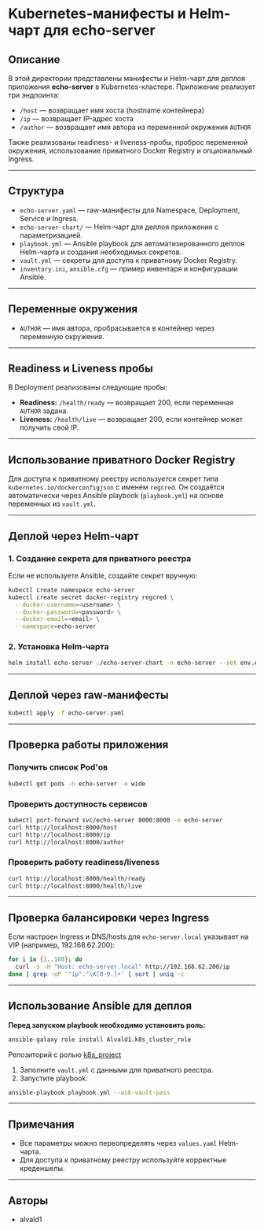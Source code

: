 # Kubernetes-манифесты и Helm-чарт для echo-server

## Описание

В этой директории представлены манифесты и Helm-чарт для деплоя приложения **echo-server** в Kubernetes-кластере. Приложение реализует три эндпоинта:
- `/host` — возвращает имя хоста (hostname контейнера)
- `/ip` — возвращает IP-адрес хоста
- `/author` — возвращает имя автора из переменной окружения `AUTHOR`

Также реализованы readiness- и liveness-пробы, проброс переменной окружения, использование приватного Docker Registry и опциональный Ingress.

---

## Структура

- `echo-server.yaml` — raw-манифесты для Namespace, Deployment, Service и Ingress.
- `echo-server-chart/` — Helm-чарт для деплоя приложения с параметризацией.
- `playbook.yml` — Ansible playbook для автоматизированного деплоя Helm-чарта и создания необходимых секретов.
- `vault.yml` — секреты для доступа к приватному Docker Registry.
- `inventory.ini`, `ansible.cfg` — пример инвентаря и конфигурации Ansible.

---

## Переменные окружения

- `AUTHOR` — имя автора, пробрасывается в контейнер через переменную окружения.

---

## Readiness и Liveness пробы

В Deployment реализованы следующие пробы:
- **Readiness:** `/health/ready` — возвращает 200, если переменная `AUTHOR` задана.
- **Liveness:** `/health/live` — возвращает 200, если контейнер может получить свой IP.

---

## Использование приватного Docker Registry

Для доступа к приватному реестру используется секрет типа `kubernetes.io/dockerconfigjson` с именем `regcred`. Он создаётся автоматически через Ansible playbook (`playbook.yml`) на основе переменных из `vault.yml`.

---

## Деплой через Helm-чарт

### 1. Создание секрета для приватного реестра

Если не используете Ansible, создайте секрет вручную:

```bash
kubectl create namespace echo-server
kubectl create secret docker-registry regcred \
  --docker-username=<username> \
  --docker-password=<password> \
  --docker-email=<email> \
  --namespace=echo-server
```

### 2. Установка Helm-чарта

```bash
helm install echo-server ./echo-server-chart -n echo-server --set env.AUTHOR="Ваше Имя"
```

---

## Деплой через raw-манифесты

```bash
kubectl apply -f echo-server.yaml
```

---

## Проверка работы приложения

### Получить список Pod'ов

```bash
kubectl get pods -n echo-server -o wide
```

### Проверить доступность сервисов

```bash
kubectl port-forward svc/echo-server 8000:8000 -n echo-server
curl http://localhost:8000/host
curl http://localhost:8000/ip
curl http://localhost:8000/author
```

### Проверить работу readiness/liveness

```bash
curl http://localhost:8000/health/ready
curl http://localhost:8000/health/live
```

---

## Проверка балансировки через Ingress

Если настроен Ingress и DNS/hosts для `echo-server.local` указывает на VIP (например, 192.168.62.200):

```bash
for i in {1..100}; do
  curl -s -H "Host: echo-server.local" http://192.168.62.200/ip
done | grep -oP '"ip":"\K[0-9.]+' | sort | uniq -c
```

---

## Использование Ansible для деплоя

**Перед запуском playbook необходимо установить роль:**

```bash
ansible-galaxy role install Alvald1.k8s_cluster_role
```

  Репозиторий с ролью [k8s_project](https://github.com/Alvald1/kube_project)

1. Заполните `vault.yml` с данными для приватного реестра.
2. Запустите playbook:
  ```bash
  ansible-playbook playbook.yml --ask-vault-pass
  ```

---

## Примечания

- Все параметры можно переопределять через `values.yaml` Helm-чарта.
- Для доступа к приватному реестру используйте корректные креденшелы.

---

## Авторы

- alvald1
